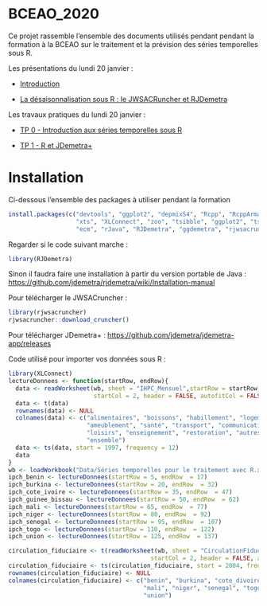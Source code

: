 
<!-- README.md is generated from README.Rmd. Please edit that file -->

# BCEAO\_2020

Ce projet rassemble l’ensemble des documents utilisés pendant pendant la
formation à la BCEAO sur le traitement et la prévision des séries
temporelles sous R.

Les présentations du lundi 20 janvier
    :

  - [Introduction](https://aqlt.github.io/BCEAO_2020/Slides/Diapos/0%20-%20Introduction.pdf)

  - [La désaisonnalisation sous R : le JWSACRuncher et
    RJDemetra](https://aqlt.github.io/BCEAO_2020/Slides/Diapos/1%20-%20R%20et%20JDemetra%2B.pdf)

Les travaux pratiques du lundi 20 janvier :

  - [TP 0 - Introduction aux séries temporelles sous
    R](https://aqlt.github.io/BCEAO_2020/TP/0---Traitement-des-séries-temporelles_solution.html)

  - [TP 1 - R et
    JDemetra+](https://aqlt.github.io/BCEAO_2020/TP/1---R-et-JDemetra%2B_solution.html)

# Installation

Ci-dessous l’ensemble des packages à utiliser pendant la
formation

``` r
install.packages(c("devtools", "ggplot2", "depmixS4", "Rcpp", "RcppArmadillo", "DEoptim",
                   "xts", "XLConnect", "zoo", "tsibble", "ggplot2", "tsDyn", "fable",
                   "ecm", "rJava", "RJDemetra", "ggdemetra", "rjwsacruncher"))
```

Regarder si le code suivant marche :

``` r
library(RJDemetra)
```

Sinon il faudra faire une installation à partir du version portable de
Java : <https://github.com/jdemetra/rjdemetra/wiki/Installation-manual>

Pour télécharger le JWSACruncher :

``` r
library(rjwsacruncher)
rjwsacruncher::download_cruncher()
```

Pour télécharger JDemetra+ :
<https://github.com/jdemetra/jdemetra-app/releases>

Code utilisé pour importer vos données sous R :

``` r
library(XLConnect)
lectureDonnees <- function(startRow, endRow){
  data <- readWorksheet(wb, sheet = "IHPC_Mensuel",startRow = startRow, endRow  = endRow,
                        startCol = 2, header = FALSE, autofitCol = FALSE)
  data <- t(data)
  rownames(data) <- NULL
  colnames(data) <- c("alimentaires", "boissons", "habillement", "logement",
                      "ameublement", "santé", "transport", "communication",
                      "loisirs", "enseignement", "restoration", "autres",
                      "ensemble")
  data <- ts(data, start = 1997, frequency = 12)
  data
}
wb <- loadWorkbook("Data/Séries temporelles pour le traitement avec R.xls")
ipch_benin <- lectureDonnees(startRow = 5, endRow  = 17)
ipch_burkina <- lectureDonnees(startRow = 20, endRow  = 32)
ipch_cote_ivoire <- lectureDonnees(startRow = 35, endRow  = 47)
ipch_guinee_bissau <- lectureDonnees(startRow = 50, endRow  = 62)
ipch_mali <- lectureDonnees(startRow = 65, endRow  = 77)
ipch_niger <- lectureDonnees(startRow = 80, endRow  = 92)
ipch_senegal <- lectureDonnees(startRow = 95, endRow  = 107)
ipch_togo <- lectureDonnees(startRow = 110, endRow  = 122)
ipch_union <- lectureDonnees(startRow = 125, endRow  = 137)

circulation_fiduciaire <- t(readWorksheet(wb, sheet = "CirculationFiduciaire",startRow = 4, endRow  = 12,
                                        startCol = 2, header = FALSE, autofitCol = FALSE))
circulation_fiduciaire <- ts(circulation_fiduciaire, start = 2004, frequency = 12)
rownames(circulation_fiduciaire) <- NULL
colnames(circulation_fiduciaire) <- c("benin", "burkina", "cote_divoire", "guinee_bissau", 
                                      "mali", "niger", "senegal", "togo", 
                                      "union")
```
